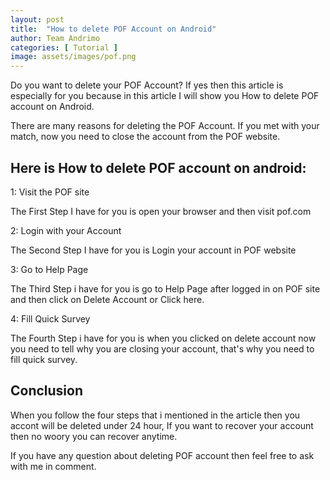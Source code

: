 ```yaml
---
layout: post
title:  "How to delete POF Account on Android"
author: Team Andrimo
categories: [ Tutorial ]
image: assets/images/pof.png
---
```


Do you want to delete your POF Account? If yes then this article is especially for you because in this article I will show you How to delete POF account on Android.

There are many reasons for deleting the POF Account. If you met with your match, now you need to close the account from the POF website.

## Here is How to delete POF account  on android:

1: Visit the POF site

The First Step I have for you is open your browser and then visit pof.com 

2: Login with your Account

The Second Step I have for you is Login your account in POF website

3: Go to Help Page

The Third Step i have for you is go to Help Page after logged in on POF site and then click on Delete Account or Click here.

4: Fill Quick Survey

The Fourth Step i have for you is when you clicked on delete account now you need to tell why you are closing your account, that's why you need to fill quick survey.

## Conclusion

When you follow the four steps that i mentioned in the article then you accont will be deleted under 24 hour, If you want to recover your account then no woory you can recover anytime.

If you have any question about deleting POF account then feel free to ask with me in comment.
